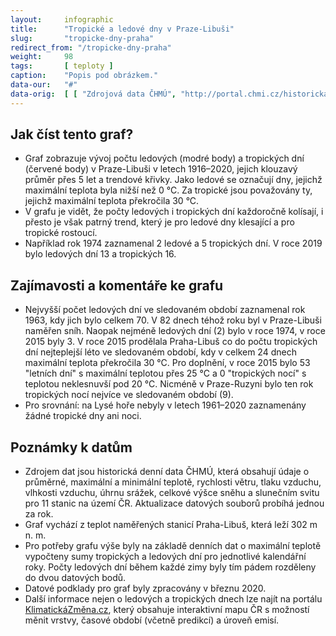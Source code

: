 ```yaml
---
layout:     infographic
title:      "Tropické a ledové dny v Praze-Libuši"
slug:       "tropicke-dny-praha"
redirect_from: "/tropicke-dny-praha"
weight:     98
tags:       [ teploty ]
caption:    "Popis pod obrázkem."
data-our:   "#"
data-orig:	[ [ "Zdrojová data ČHMÚ", "http://portal.chmi.cz/historicka-data/pocasi/denni-data" ] ]
---
```


## Jak číst tento graf?
* Graf zobrazuje vývoj počtu ledových (modré body) a tropických dní (červené body) v Praze-Libuši v letech 1916–2020, jejich klouzavý průměr přes 5 let a trendové křivky. Jako ledové se označují dny, jejichž maximální teplota byla nižší než 0 °C. Za tropické jsou považovány ty, jejichž maximální teplota překročila 30 °C.
* V grafu je vidět, že počty ledových i tropických dní každoročně kolísají, i přesto je však patrný trend, který je pro ledové dny klesající a pro tropické rostoucí.
* Například rok 1974 zaznamenal 2 ledové a 5 tropických dní. V roce 2019 bylo ledových dní 13 a tropických 16.

## Zajímavosti a komentáře ke grafu
* Nejvyšší počet ledových dní ve sledovaném období zaznamenal rok 1963, kdy jich bylo celkem 70. V 82 dnech téhož roku byl v Praze-Libuši naměřen sníh. Naopak nejméně ledových dní (2) bylo v roce 1974, v roce 2015 byly 3. V roce 2015 prodělala Praha-Libuš co do počtu tropických dní nejteplejší léto ve sledovaném období, kdy v celkem 24 dnech maximální teplota překročila 30 °C. Pro doplnění, v roce 2015 bylo 53 "letních dní" s maximální teplotou přes 25 °C a 0 "tropických nocí" s teplotou neklesnuvší pod 20 °C. Nicméně v Praze-Ruzyni bylo ten rok tropických nocí nejvíce ve sledovaném období (9).
* Pro srovnání: na Lysé hoře nebyly v letech 1961–2020 zaznamenány žádné tropické dny ani noci.

## Poznámky k datům
* Zdrojem dat jsou historická denní data <glossary id="chmu">ČHMÚ</glossary>, která obsahují údaje o průměrné, maximální a minimální teplotě, rychlosti větru, tlaku vzduchu, vlhkosti vzduchu, úhrnu srážek, celkové výšce sněhu a slunečním svitu pro 11 stanic na území ČR. Aktualizace datových souborů probíhá jednou za rok.
* Graf vychází z teplot naměřených stanicí Praha-Libuš, která leží 302 m n. m.
* Pro potřeby grafu výše byly na základě denních dat o maximální teplotě vypočteny sumy tropických a ledových dní pro jednotlivé kalendářní roky. Počty ledových dní během každé zimy byly tím pádem rozděleny do dvou datových bodů.
* Datové podklady pro graf byly zpracovány v březnu 2020.
* Další informace nejen o ledových a tropických dnech lze najít na portálu [KlimatickáZměna.cz](https://www.klimatickazmena.cz/cs/), který obsahuje interaktivní mapu ČR s možností měnit vrstvy, časové období (včetně predikcí) a úroveň emisí.
